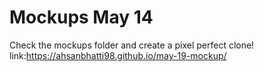 # Mockups May 14

Check the mockups folder and create a pixel perfect clone!
link:https://ahsanbhatti98.github.io/may-19-mockup/
